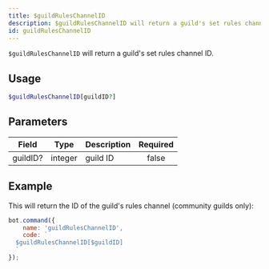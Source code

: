 ```yaml
---
title: $guildRulesChannelID
description: $guildRulesChannelID will return a guild's set rules channel ID.
id: guildRulesChannelID
---
```


`$guildRulesChannelID` will return a guild's set rules channel ID.

## Usage

```php
$guildRulesChannelID[guildID?]
```

## Parameters

| Field    | Type    | Description | Required |
|----------|---------|-------------|:--------:|
| guildID? | integer | guild ID    |  false   |

## Example

This will return the ID of the guild's rules channel (community guilds only):

```javascript
bot.command({
    name: 'guildRulesChannelID',
    code: `
  $guildRulesChannelID[$guildID]
  `
});
```
